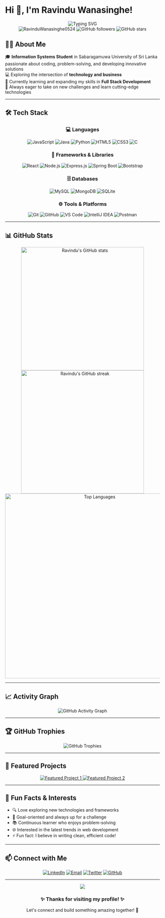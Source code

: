 # Hi 👋, I'm Ravindu Wanasinghe!

<div align="center">
  <img src="https://readme-typing-svg.herokuapp.com?font=Fira+Code&duration=3000&pause=1000&color=2F81F7&background=FFFFFF00&center=true&vCenter=true&width=600&lines=Information+Systems+Student;Full+Stack+Developer;Problem+Solver;Always+Learning+New+Technologies" alt="Typing SVG" />
</div>

<div align="center">
  <img src="https://komarev.com/ghpvc/?username=RavinduWanasinghe0524&label=Profile%20views&color=0e75b6&style=flat" alt="RavinduWanasinghe0524" />
  <img src="https://img.shields.io/github/followers/RavinduWanasinghe0524?label=Followers&style=social" alt="GitHub followers" />
  <img src="https://img.shields.io/github/stars/RavinduWanasinghe0524?label=Stars&style=social" alt="GitHub stars" />
</div>

## 🧑‍💼 About Me

🎓 **Information Systems Student** in Sabaragamuwa University of Sri Lanka passionate about coding, problem-solving, and developing innovative solutions  
💻 Exploring the intersection of **technology and business**  
🌱 Currently learning and expanding my skills in **Full Stack Development**  
🚀 Always eager to take on new challenges and learn cutting-edge technologies

---

## 🛠️ Tech Stack

<div align="center">

### 💻 Languages
![JavaScript](https://img.shields.io/badge/JavaScript-F7DF1E?style=for-the-badge&logo=JavaScript&logoColor=black)
![Java](https://img.shields.io/badge/Java-ED8B00?style=for-the-badge&logo=openjdk&logoColor=white)
![Python](https://img.shields.io/badge/Python-3776AB?style=for-the-badge&logo=python&logoColor=white)
![HTML5](https://img.shields.io/badge/HTML5-E34F26?style=for-the-badge&logo=html5&logoColor=white)
![CSS3](https://img.shields.io/badge/CSS3-1572B6?style=for-the-badge&logo=css3&logoColor=white)
![C](https://img.shields.io/badge/C-00599C?style=for-the-badge&logo=c&logoColor=white)

### 🚀 Frameworks & Libraries
![React](https://img.shields.io/badge/React-20232A?style=for-the-badge&logo=react&logoColor=61DAFB)
![Node.js](https://img.shields.io/badge/Node.js-43853D?style=for-the-badge&logo=node.js&logoColor=white)
![Express.js](https://img.shields.io/badge/Express.js-404D59?style=for-the-badge)
![Spring Boot](https://img.shields.io/badge/Spring_Boot-F2F4F9?style=for-the-badge&logo=spring-boot)
![Bootstrap](https://img.shields.io/badge/Bootstrap-563D7C?style=for-the-badge&logo=bootstrap&logoColor=white)

### 🗄️ Databases
![MySQL](https://img.shields.io/badge/MySQL-00000F?style=for-the-badge&logo=mysql&logoColor=white)
![MongoDB](https://img.shields.io/badge/MongoDB-4EA94B?style=for-the-badge&logo=mongodb&logoColor=white)
![SQLite](https://img.shields.io/badge/SQLite-07405E?style=for-the-badge&logo=sqlite&logoColor=white)

### ⚙️ Tools & Platforms
![Git](https://img.shields.io/badge/Git-F05032?style=for-the-badge&logo=git&logoColor=white)
![GitHub](https://img.shields.io/badge/GitHub-100000?style=for-the-badge&logo=github&logoColor=white)
![VS Code](https://img.shields.io/badge/VS_Code-0078D4?style=for-the-badge&logo=visual%20studio%20code&logoColor=white)
![IntelliJ IDEA](https://img.shields.io/badge/IntelliJ_IDEA-000000.svg?style=for-the-badge&logo=intellij-idea&logoColor=white)
![Postman](https://img.shields.io/badge/Postman-FF6C37?style=for-the-badge&logo=postman&logoColor=white)

</div>

---

## 📊 GitHub Stats

<div align="center">
  <img width="400" src="https://github-readme-stats.vercel.app/api?username=RavinduWanasinghe0524&show_icons=true&theme=tokyonight&hide_border=true&count_private=true" alt="Ravindu's GitHub stats" />
  <img width="400" src="https://github-readme-streak-stats.herokuapp.com/?user=RavinduWanasinghe0524&theme=tokyonight&hide_border=true" alt="Ravindu's GitHub streak" />
</div>

<div align="center">
  <img width="600" src="https://github-readme-stats.vercel.app/api/top-langs/?username=RavinduWanasinghe0524&layout=compact&theme=tokyonight&hide_border=true" alt="Top Languages" />
</div>

---

## 📈 Activity Graph

<div align="center">
  <img src="https://github-readme-activity-graph.vercel.app/graph?username=RavinduWanasinghe0524&bg_color=1a1b27&color=628fdb&line=628fdb&point=19f4d6&area=true&hide_border=true" alt="GitHub Activity Graph" />
</div>

---

## 🏆 GitHub Trophies

<div align="center">
  <img src="https://github-profile-trophy.vercel.app/?username=RavinduWanasinghe0524&theme=tokyonight&no-frame=true&row=1&column=7" alt="GitHub Trophies" />
</div>

---

## 🚀 Featured Projects

<div align="center">
  <a href="https://github.com/RavinduWanasinghe0524/royal-mushrooms-frontend.git">
    <img src="https://github-readme-stats.vercel.app/api/pin/?username=RavinduWanasinghe0524&repo=your-project-1&theme=tokyonight&hide_border=true" alt="Featured Project 1" />
  </a>
  <a href="https://github.com/RavinduWanasinghe0524/your-project-2">
    <img src="https://github-readme-stats.vercel.app/api/pin/?username=RavinduWanasinghe0524&repo=your-project-2&theme=tokyonight&hide_border=true" alt="Featured Project 2" />
  </a>
</div>

---

## 🌟 Fun Facts & Interests

- 🔍 Love exploring new technologies and frameworks
- 🎯 Goal-oriented and always up for a challenge
- 📚 Continuous learner who enjoys problem-solving
- 🌐 Interested in the latest trends in web development
- ⚡ Fun fact: I believe in writing clean, efficient code!

---

## 📫 Connect with Me

<div align="center">
  
[![LinkedIn](https://img.shields.io/badge/LinkedIn-0077B5?style=for-the-badge&logo=linkedin&logoColor=white)]([https://linkedin.com/in/your-linkedin](https://www.linkedin.com/in/ravindu-wanasinghe-b08a50315/))
[![Email](https://img.shields.io/badge/Email-D14836?style=for-the-badge&logo=gmail&logoColor=white)](mailto:ravinduwanasinghe97@gmail.com)
[![Twitter](https://img.shields.io/badge/Twitter-1DA1F2?style=for-the-badge&logo=twitter&logoColor=white)](https://twitter.com/your-twitter)
[![GitHub](https://img.shields.io/badge/GitHub-100000?style=for-the-badge&logo=github&logoColor=white)](https://github.com/RavinduWanasinghe0524)

</div>

---

<div align="center">
  <img src="https://capsule-render.vercel.app/api?type=waving&color=gradient&height=100&section=footer&animation=fadeIn" />
</div>

<div align="center">
  <h3>✨ Thanks for visiting my profile! ✨</h3>
  <p>Let's connect and build something amazing together! 🚀</p>
</div>
